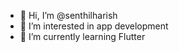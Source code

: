 - 👋 Hi, I’m @senthilharish
- 👀 I’m interested in app development 
- 🌱 I’m currently learning Flutter

<!---
senthilharish/senthilharish is a ✨ special ✨ repository because its `README.md` (this file) appears on your GitHub profile.
You can click the Preview link to take a look at your changes.
--->
